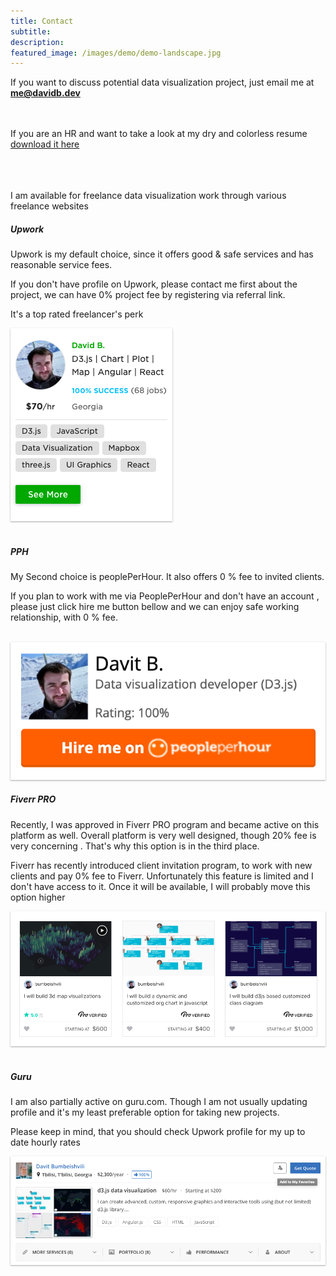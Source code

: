 ```yaml
---
title: Contact
subtitle: 
description: 
featured_image: /images/demo/demo-landscape.jpg
---
```


If you want to discuss potential data visualization project, just email me at <span style="color:blue;font-weight:bold">me@davidb.dev</span>

<br/><br/>
If you are an HR and want to take a look at my dry and colorless resume  [download it here](https://github.com/bumbeishvili/portfolio/files/4616407/Resume_David_Bum.pdf)




<br><br><br>
I am available for freelance data visualization work through various freelance websites


##### Upwork
Upwork is my default choice, since it offers good & safe  services and has reasonable service fees.

If you don't have profile on Upwork, please contact me first about the project,  we can have 0% project fee by registering via referral link.

It's a top rated freelancer's perk

<a href="https://www.upwork.com/fl/davitbumbeishvili">
  <img style="box-shadow: 0 1px 3px rgba(0,0,0,0.12), 0 1px 2px rgba(0,0,0,0.24)" src="/images/contact/upwork.png" />
</a>
<br><br>

##### PPH
My Second choice is peoplePerHour. It also offers 0 % fee to invited clients. 

If you plan to work with me via PeoplePerHour and don't have an account , please just click hire me button bellow and we can enjoy safe working relationship, with 0 % fee.

<br>

<a href="https://www.peopleperhour.com/hire/me/38121145/1342897?next=https%3A%2F%2Fwww.peopleperhour.com%2Ffreelancer%2Fdevelopment-it%2Fdavit-bumbeishvili-data-visualization-developer-d3-js-zxvymnj%3Fref%3Dhireme">
  <img style="box-shadow: 0 1px 3px rgba(0,0,0,0.12), 0 1px 2px rgba(0,0,0,0.24)" src="/images/contact/pph.png" />
</a>

<br>


##### Fiverr PRO
Recently, I was approved in Fiverr PRO program and became active on this platform as well. Overall platform is very well designed, though 20% fee is very concerning . That's why this option is in the third place.

Fiverr has recently introduced client invitation program, to work with new clients and pay 0% fee to Fiverr. Unfortunately this feature is limited and I don't have access to it. Once it will be available, I will probably  move this option higher

<a href="https://www.fiverr.com/bumbeishvili">
  <img style="box-shadow: 0 1px 3px rgba(0,0,0,0.12), 0 1px 2px rgba(0,0,0,0.24)" src="/images/contact/fiverr.png" />
</a>
<br><br>


##### Guru
I am also partially active on guru.com. Though I am not usually updating profile and it's my least preferable option for taking new projects. 

Please keep in mind, that you should check Upwork profile for my up to date hourly rates

<a href="https://www.guru.com/freelancers/davit-bumbeishvili">
  <img style="box-shadow: 0 1px 3px rgba(0,0,0,0.12), 0 1px 2px rgba(0,0,0,0.24)" src="/images/contact/guru.png" />
</a>
<br><br>


